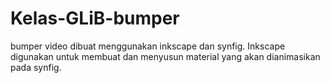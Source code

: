 # Kelas-GLiB-bumper

bumper video dibuat menggunakan inkscape dan synfig. Inkscape digunakan untuk membuat dan menyusun material yang akan dianimasikan pada synfig.
